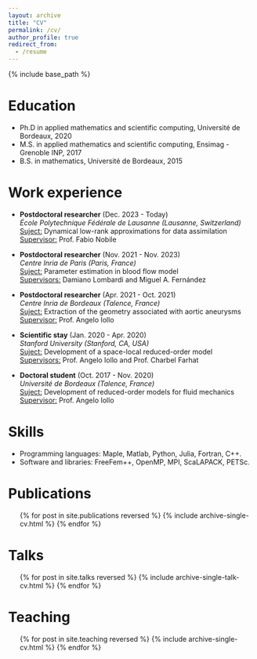 ```yaml
---
layout: archive
title: "CV"
permalink: /cv/
author_profile: true
redirect_from:
  - /resume
---
```


{% include base_path %}

Education
======
* Ph.D in applied mathematics and scientific computing, Université de Bordeaux, 2020
* M.S. in applied mathematics and scientific computing, Ensimag - Grenoble INP, 2017
* B.S. in mathematics, Université de Bordeaux, 2015

Work experience
======
* <b>Postdoctoral researcher</b> (Dec. 2023 - Today)<br />
  <i>École Polytechnique Fédérale de Lausanne (Lausanne, Switzerland)</i><br />
  <u>Suject:</u> Dynamical low-rank approximations for data assimilation<br />
  <u>Supervisor:</u> Prof. Fabio Nobile

* <b>Postdoctoral researcher</b> (Nov. 2021 - Nov. 2023)<br />
  <i>Centre Inria de Paris (Paris, France)</i><br />
  <u>Suject:</u> Parameter estimation in blood flow model<br />
  <u>Supervisors:</u> Damiano Lombardi and Miguel A. Fernández

* <b>Postdoctoral researcher</b> (Apr. 2021 - Oct. 2021)<br />
  <i>Centre Inria de Bordeaux (Talence, France)</i><br />
  <u>Suject:</u> Extraction of the geometry associated with aortic aneurysms<br />
  <u>Supervisor:</u> Prof. Angelo Iollo

* <b>Scientific stay</b> (Jan. 2020 - Apr. 2020)<br />
  <i>Stanford University (Stanford, CA, USA)</i><br />
  <u>Suject:</u> Development of a space-local reduced-order model<br />
  <u>Supervisors:</u> Prof. Angelo Iollo and Prof. Charbel Farhat

* <b>Doctoral student</b> (Oct. 2017 - Nov. 2020)<br />
  <i>Université de Bordeaux (Talence, France)</i><br />
  <u>Suject:</u> Development of reduced-order models for fluid mechanics<br />
  <u>Supervisor:</u> Prof. Angelo Iollo
  
Skills
======
* Programming languages: Maple, Matlab, Python, Julia, Fortran, C++.
* Software and libraries: FreeFem++, OpenMP, MPI, ScaLAPACK, PETSc.

Publications
======
  <ul>{% for post in site.publications reversed %}
    {% include archive-single-cv.html %}
  {% endfor %}</ul>
  
Talks
======
  <ul>{% for post in site.talks reversed %}
    {% include archive-single-talk-cv.html  %}
  {% endfor %}</ul>
  
Teaching
======
  <ul>{% for post in site.teaching reversed %}
    {% include archive-single-cv.html %}
  {% endfor %}</ul>
